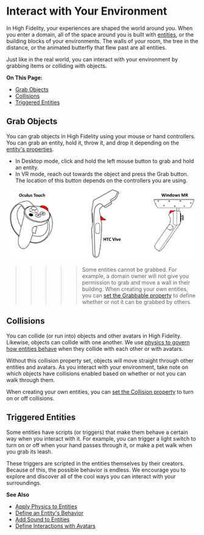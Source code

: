 # Interact with Your Environment

In High Fidelity, your experiences are shaped the world around you. When you enter a domain, all of the space around you is built with [entities](../create/entities), or the building blocks of your environments. The walls of your room, the tree in the distance, or the animated butterfly that flew past are all entities. 

Just like in the real world, you can interact with your environment by grabbing items or colliding with objects. 

**On This Page:**

* [Grab Objects](#grab-objects)
* [Collisions](#collisions)
* [Triggered Entities](#triggered-entities)


## Grab Objects

You can grab objects in High Fidelity using your mouse or hand controllers. You can grab an entity, hold it, throw it, and drop it depending on the [entity's properties](../create/entities/entity-behavior). 

* In Desktop mode, click and hold the left mouse button to grab and hold an entity. 
* In VR mode, reach out towards the object and press the Grab button. The location of this button depends on the controllers you are using. 

![](_images/grab-button.png)

>>>>>Some entities cannot be grabbed. For example, a domain owner will not give you permission to grab and move a wall in their building. When creating your own entities, you can [set the Grabbable property](../create/entities/entity-behavior#entity-grabbing-behavior-and-triggers) to define whether or not it can be grabbed by others. 

## Collisions

You can collide (or run into) objects and other avatars in High Fidelity. Likewise, objects can collide with one another. We use [physics to govern how entities behave](../create/entities/entity-physics) when they collide with each other or with avatars. 

Without this collision property set, objects will move straight through other entities and avatars. As you interact with your environment, take note on which objects have collisions enabled based on whether or not you can walk through them. 

When creating your own entities, you can [set the Collision property](../create/entities/entity-behavior#entity-collision-behavior) to turn on or off collisions.

## Triggered Entities

Some entities have scripts (or triggers) that make them behave a certain way when you interact with it. For example, you can trigger a light switch to turn on or off when your hand passes through it, or make a pet walk when you grab its leash. 

These triggers are scripted in the entities themselves by their creators. Because of this, the possible behavior is endless. We encourage you to explore and discover all of the cool ways you can interact with your surroundings. 

**See Also**

+ [Apply Physics to Entities](../create/entities/entity-physics)
+ [Define an Entity's Behavior](../create/entities/entity-behavior)
+ [Add Sound to Entities](../create/entities/add-sounds)
+ [Define Interactions with Avatars](../create/entities/avatar-interactions)